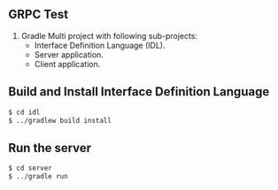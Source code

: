 ## GRPC Test

1. Gradle Multi project with following sub-projects:
    * Interface Definition Language (IDL).
    * Server application.
    * Client application.

## Build and Install Interface Definition Language

```bash
$ cd idl
$ ../gradlew build install
```

## Run the server

```bash
$ cd server
$ ../gradle run
```